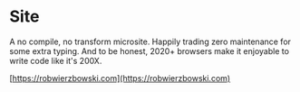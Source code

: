 # Site

A no compile, no transform microsite. Happily trading zero maintenance for some extra typing. And to be honest, 2020+ browsers make it enjoyable to write code like it's 200X.

[https://robwierzbowski.com](https://robwierzbowski.com)
